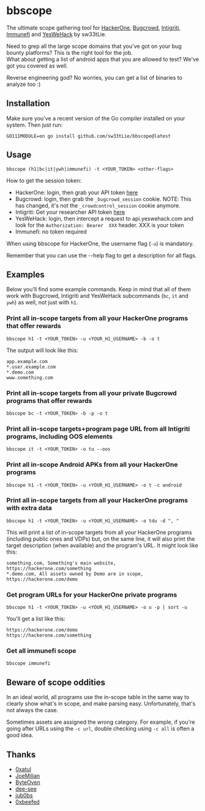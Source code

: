 # bbscope
The ultimate scope gathering tool for [HackerOne](https://hackerone.com/), [Bugcrowd](https://bugcrowd.com/), [Intigriti](https://intigriti.com), [Immunefi](https://immunefi.com/) and [YesWeHack](https://yeswehack.com/) by sw33tLie.

Need to grep all the large scope domains that you've got on your bug bounty platforms? This is the right tool for the job.  
What about getting a list of android apps that you are allowed to test? We've got you covered as well.

Reverse engineering god? No worries, you can get a list of binaries to analyze too :)

## Installation
Make sure you've a recent version of the Go compiler installed on your system.
Then just run:
```
GO111MODULE=on go install github.com/sw33tLie/bbscope@latest
```

## Usage
```
bbscope (h1|bc|it|ywh|immunefi) -t <YOUR_TOKEN> <other-flags>
```
How to get the session token:
- HackerOne: login, then grab your API token [here](https://hackerone.com/settings/api_token/edit)
- Bugcrowd: login, then grab the `_bugcrowd_session` cookie. NOTE: This has changed, it's not the `_crowdcontrol_session` cookie anymore.
- Intigriti: Get your researcher API token [here](https://app.intigriti.com/researcher/personal-access-tokens)
- YesWeHack: login, then intercept a request to api.yeswehack.com and look for the `Authorization: Bearer  XXX` header. XXX is your token
- Immunefi: no token required

When using bbscope for HackerOne, the username flag (`-u`) is mandatory.

Remember that you can use the --help flag to get a description for all flags.

## Examples
Below you'll find some example commands.
Keep in mind that all of them work with Bugcrowd, Intigriti and YesWeHack subcommands (`bc`, `it` and `ywh`) as well, not just with `h1`.

### Print all in-scope targets from all your HackerOne programs that offer rewards
```
bbscope h1 -t <YOUR_TOKEN> -u <YOUR_H1_USERNAME> -b -o t
```
The output will look like this:
```
app.example.com
*.user.example.com
*.demo.com
www.something.com
```

### Print all in-scope targets from all your private Bugcrowd programs that offer rewards
```
bbscope bc -t <YOUR_TOKEN> -b -p -o t
```

### Print all in-scope targets+program page URL from all Intigriti programs, including OOS elements
```
bbscope it -t <YOUR_TOKEN> -o tu --oos
```

### Print all in-scope Android APKs from all your HackerOne programs
```
bbscope h1 -t <YOUR_TOKEN> -u <YOUR_H1_USERNAME> -o t -c android
```

### Print all in-scope targets from all your HackerOne programs with extra data

```
bbscope h1 -t <YOUR_TOKEN> -u <YOUR_H1_USERNAME> -o tdu -d ", "
```

This will print a list of in-scope targets from all your HackerOne programs (including public ones and VDPs) but, on the same line, it will also print the target description (when available) and the program's URL.
It might look like this:
```
something.com, Something's main website, https://hackerone.com/something
*.demo.com, All assets owned by Demo are in scope, https://hackerone.com/demo
```
### Get program URLs for your HackerOne private programs

```
bbscope h1 -t <YOUR_TOKEN> -u <YOUR_H1_USERNAME> -o u -p | sort -u
```
You'll get a list like this:
```
https://hackerone.com/demo
https://hackerone.com/something
```

### Get all immunefi scope

```
bbscope immunefi
```

## Beware of scope oddities
In an ideal world, all programs use the in-scope table in the same way to clearly show what's in scope, and make parsing easy.
Unfortunately, that's not always the case.

Sometimes assets are assigned the wrong category.
For example, if you're going after URLs using the `-c url`, double checking using `-c all` is often a good idea.

## Thanks
- [0xatul](https://github.com/0xatul)
- [JoeMilian](https://github.com/JoeMilian)
- [ByteOven](https://github.com/ByteOven)
- [dee-see](https://gitlab.com/dee-see)
- [jub0bs](https://jub0bs.com)
- [0xbeefed](https://github.com/0xbeefed)
